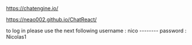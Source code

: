 https://chatengine.io/



https://neao002.github.io/ChatReact/





to log in please use the next following username : nico --------  password : Nicolas1
